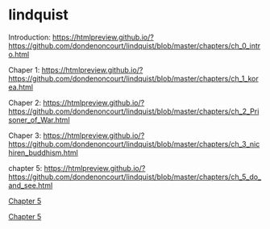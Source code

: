 # lindquist

Introduction:
https://htmlpreview.github.io/?https://github.com/dondenoncourt/lindquist/blob/master/chapters/ch_0_intro.html

Chaper 1:
https://htmlpreview.github.io/?https://github.com/dondenoncourt/lindquist/blob/master/chapters/ch_1_korea.html

Chaper 2:
https://htmlpreview.github.io/?https://github.com/dondenoncourt/lindquist/blob/master/chapters/ch_2_Prisoner_of_War.html

Chaper 3:
https://htmlpreview.github.io/?https://github.com/dondenoncourt/lindquist/blob/master/chapters/ch_3_nichiren_buddhism.html


chapter 5:
https://htmlpreview.github.io/?https://github.com/dondenoncourt/lindquist/blob/master/chapters/ch_5_do_and_see.html


<a href="https://htmlpreview.github.io/?https://github.com/dondenoncourt/lindquist/blob/master/chapters/ch_5_do_and_see.html" target="_blank">Chapter 5</a>

<a href="google.com" title='title' onclick="window.open('https://htmlpreview.github.io/?https://github.com/dondenoncourt/lindquist/blob/master/chapters/ch_5_do_and_see.html');return false" >Chapter 5</a>
